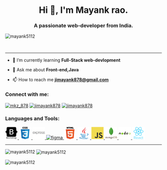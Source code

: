 <h1 align="center">Hi 👋, I'm Mayank rao.</h1>
<h3 align="center">A passionate web-developer from India.</h3>

<p align="left"> <img src="https://komarev.com/ghpvc/?username=mayank5112&label=Profile%20views&color=0e75b6&style=flat" alt="mayank5112" /> </p>

<p align="left"> <a href="https://twitter.com/" target="blank"><img src="https://img.shields.io/twitter/follow/?logo=twitter&style=for-the-badge" alt="" /></a> </p>
  
---
  
- 🌱 I’m currently learning **Full-Stack web-devlopment**

- 💬 Ask me about **Front-end,Java**

- 📫 How to reach me **jimayank878@gmail.com**

<h3 align="left">Connect with me:</h3>
<p align="left">
<a href="https://instagram.com/mkz_878" target="blank"><img align="center" src="https://raw.githubusercontent.com/rahuldkjain/github-profile-readme-generator/master/src/images/icons/Social/instagram.svg" alt="mkz_878" height="30" width="40" /></a>
<a href="https://www.hackerrank.com/jimayank878" target="blank"><img align="center" src="https://raw.githubusercontent.com/rahuldkjain/github-profile-readme-generator/master/src/images/icons/Social/hackerrank.svg" alt="jimayank878" height="30" width="40" /></a>
<a href="https://www.leetcode.com/jimayank878" target="blank"><img align="center" src="https://raw.githubusercontent.com/rahuldkjain/github-profile-readme-generator/master/src/images/icons/Social/leet-code.svg" alt="jimayank878" height="30" width="40" /></a>
</p>

<h3 align="left">Languages and Tools:</h3>
<p align="left"> <a href="https://getbootstrap.com" target="_blank" rel="noreferrer"> <img src="https://raw.githubusercontent.com/devicons/devicon/master/icons/bootstrap/bootstrap-plain-wordmark.svg" alt="bootstrap" width="40" height="40"/> </a> <a href="https://www.w3schools.com/css/" target="_blank" rel="noreferrer"> <img src="https://raw.githubusercontent.com/devicons/devicon/master/icons/css3/css3-original-wordmark.svg" alt="css3" width="40" height="40"/> </a> <a href="https://expressjs.com" target="_blank" rel="noreferrer"> <img src="https://raw.githubusercontent.com/devicons/devicon/master/icons/express/express-original-wordmark.svg" alt="express" width="40" height="40"/> </a> <a href="https://www.figma.com/" target="_blank" rel="noreferrer"> <img src="https://www.vectorlogo.zone/logos/figma/figma-icon.svg" alt="figma" width="40" height="40"/> </a> <a href="https://www.w3.org/html/" target="_blank" rel="noreferrer"> <img src="https://raw.githubusercontent.com/devicons/devicon/master/icons/html5/html5-original-wordmark.svg" alt="html5" width="40" height="40"/> </a> <a href="https://www.java.com" target="_blank" rel="noreferrer"> <img src="https://raw.githubusercontent.com/devicons/devicon/master/icons/java/java-original.svg" alt="java" width="40" height="40"/> </a> <a href="https://developer.mozilla.org/en-US/docs/Web/JavaScript" target="_blank" rel="noreferrer"> <img src="https://raw.githubusercontent.com/devicons/devicon/master/icons/javascript/javascript-original.svg" alt="javascript" width="40" height="40"/> </a> <a href="https://www.mongodb.com/" target="_blank" rel="noreferrer"> <img src="https://raw.githubusercontent.com/devicons/devicon/master/icons/mongodb/mongodb-original-wordmark.svg" alt="mongodb" width="40" height="40"/> </a> <a href="https://nodejs.org" target="_blank" rel="noreferrer"> <img src="https://raw.githubusercontent.com/devicons/devicon/master/icons/nodejs/nodejs-original-wordmark.svg" alt="nodejs" width="40" height="40"/> </a> <a href="https://reactjs.org/" target="_blank" rel="noreferrer"> <img src="https://raw.githubusercontent.com/devicons/devicon/master/icons/react/react-original-wordmark.svg" alt="react" width="40" height="40"/> </a> </p>

 ---

<p><img align="left" src="https://github-readme-stats.vercel.app/api/top-langs?username=mayank5112&show_icons=true&locale=en&layout=compact" alt="mayank5112" /></p>

<p>&nbsp;<img align="center" src="https://github-readme-stats.vercel.app/api?username=mayank5112&show_icons=true&locale=en" alt="mayank5112" /></p>

<p><img align="center" src="https://github-readme-streak-stats.herokuapp.com/?user=mayank5112&" alt="mayank5112" /></p>
